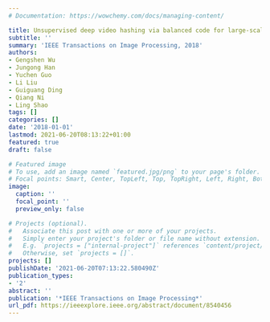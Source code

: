 ```yaml
---
# Documentation: https://wowchemy.com/docs/managing-content/

title: Unsupervised deep video hashing via balanced code for large-scale video retrieval
subtitle: ''
summary: 'IEEE Transactions on Image Processing, 2018'
authors:
- Gengshen Wu
- Jungong Han
- Yuchen Guo
- Li Liu
- Guiguang Ding
- Qiang Ni
- Ling Shao
tags: []
categories: []
date: '2018-01-01'
lastmod: 2021-06-20T08:13:22+01:00
featured: true
draft: false

# Featured image
# To use, add an image named `featured.jpg/png` to your page's folder.
# Focal points: Smart, Center, TopLeft, Top, TopRight, Left, Right, BottomLeft, Bottom, BottomRight.
image:
  caption: ''
  focal_point: ''
  preview_only: false

# Projects (optional).
#   Associate this post with one or more of your projects.
#   Simply enter your project's folder or file name without extension.
#   E.g. `projects = ["internal-project"]` references `content/project/deep-learning/index.md`.
#   Otherwise, set `projects = []`.
projects: []
publishDate: '2021-06-20T07:13:22.580490Z'
publication_types:
- '2'
abstract: ''
publication: '*IEEE Transactions on Image Processing*'
url_pdf: https://ieeexplore.ieee.org/abstract/document/8540456
---
```


